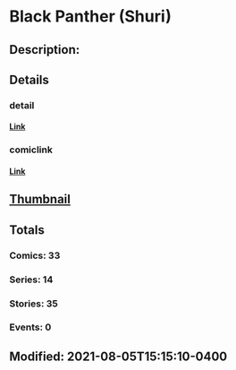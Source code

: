 # Black Panther (Shuri)
## Description: 
## Details
### detail
#### [Link](http://marvel.com/characters/5/black_panther?utm_campaign=apiRef&utm_source=225578a89fc76f3d20fbffda5d17a88d)
### comiclink
#### [Link](http://marvel.com/comics/characters/1017838/black_panther_shuri?utm_campaign=apiRef&utm_source=225578a89fc76f3d20fbffda5d17a88d)
## [Thumbnail](http://i.annihil.us/u/prod/marvel/i/mg/b/40/image_not_available.jpg)
## Totals
### Comics: 33
### Series: 14
### Stories: 35
### Events: 0
## Modified: 2021-08-05T15:15:10-0400
